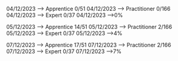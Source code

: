 
04/12/2023 --> Apprentice 0/51
04/12/2023 --> Practitioner 0/166
04/12/2023 --> Expert 0/37
04/12/2023 -->0%

05/12/2023 --> Apprentice 14/51
05/12/2023 --> Practitioner 2/166
05/12/2023 --> Expert 0/37
05/12/2023 -->4%

07/12/2023 --> Apprentice 17/51
07/12/2023 --> Practitioner 2/166
07/12/2023 --> Expert 0/37
07/12/2023 -->7%



